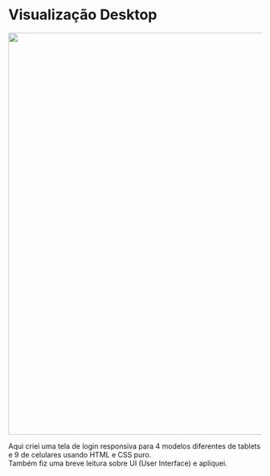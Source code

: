 <h1>Visualização Desktop</h1>
<img src= "https://media-exp1.licdn.com/dms/image/C4D2DAQGAMf3zLFCBNQ/profile-treasury-image-shrink_800_800/0/1627812038715?e=1643958000&v=beta&t=gKtWEU7YBbAYdaJWNEYo41oIckHTZkhbhbk9jM1q2_g" width="800px" height"400px">

Aqui criei uma tela de login responsiva para 4 modelos diferentes de tablets e 9 de celulares usando HTML e CSS puro. </br>
Também fiz uma breve leitura sobre UI (User Interface) e apliquei.
 

